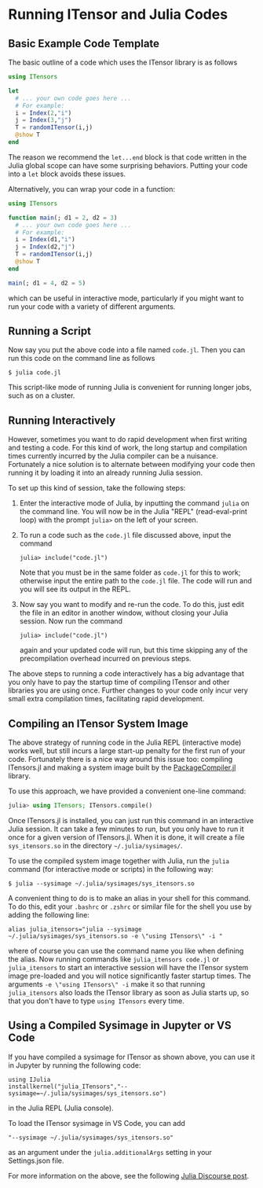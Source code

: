# Running ITensor and Julia Codes

## Basic Example Code Template

The basic outline of a code which uses the ITensor library is as follows

```julia
using ITensors

let
  # ... your own code goes here ...
  # For example:
  i = Index(2,"i")
  j = Index(3,"j")
  T = randomITensor(i,j)
  @show T
end
```

The reason we recommend the `let...end` block is that code written
in the Julia global scope can have some surprising behaviors.
Putting your code into a `let` block avoids these issues.

Alternatively, you can wrap your code in a function:
```julia
using ITensors

function main(; d1 = 2, d2 = 3)
  # ... your own code goes here ...
  # For example:
  i = Index(d1,"i")
  j = Index(d2,"j")
  T = randomITensor(i,j)
  @show T
end

main(; d1 = 4, d2 = 5)
```
which can be useful in interactive mode, particularly if you might want to
run your code with a variety of different arguments.

## Running a Script

Now say you put the above code into a file named `code.jl`. Then you can run
this code on the command line as follows

```
$ julia code.jl
```

This script-like mode of running Julia is convenient for running longer jobs,
such as on a cluster.

## Running Interactively

However, sometimes you want to do rapid development when first writing and 
testing a code. For this kind of work, the long startup and compilation times
currently incurred by the Julia compiler can be a nuisance. Fortunately
a nice solution is to alternate between modifying your code then running it
by loading it into an already running Julia session.

To set up this kind of session, take the following steps:

1. Enter the interactive mode of Julia, by inputting the command `julia` on the command line. You will now be in the Julia "REPL" (read-eval-print loop) with the prompt `julia>` on the left of your screen.

2. To run a code such as the `code.jl` file discussed above, input the command
   ```
   julia> include("code.jl")
   ```
   Note that you must be in the same folder as `code.jl` for this to work; otherwise input the entire path to the `code.jl` file. The code will run and you will see its output in the REPL.

3. Now say you want to modify and re-run the code. To do this, just edit the file in an editor in another window, without closing your Julia session. Now run the command 
   ```
   julia> include("code.jl")
   ```
   again and your updated code will run, but this time skipping any of the precompilation overhead incurred on previous steps.

The above steps to running a code interactively has a big advantage that you only have to pay the startup time of compiling ITensor and other libraries you are using once. Further changes to your code only incur very small extra compilation times, facilitating rapid development.

## Compiling an ITensor System Image

The above strategy of running code in the Julia REPL (interactive mode) works well, but still incurs a large start-up penalty for the first run of your code. Fortunately there is a nice way around this issue too: compiling ITensors.jl and making a system image built by the [PackageCompiler.jl](https://github.com/JuliaLang/PackageCompiler.jl) library.

To use this approach, we have provided a convenient one-line command:

```julia
julia> using ITensors; ITensors.compile()
```

Once ITensors.jl is installed, you can just run this command in an interactive Julia session. It can take a few minutes to run, but you only have to run it once for a given version of ITensors.jl. When it is done, it will create a file `sys_itensors.so` in the directory `~/.julia/sysimages/`.

To use the compiled system image together with Julia, run the `julia` command (for interactive mode or scripts) in the following way:

```
$ julia --sysimage ~/.julia/sysimages/sys_itensors.so
```

A convenient thing to do is to make an alias in your shell for this command. To do this, edit your `.bashrc` or `.zshrc` or similar file for the shell you use by adding the following line:

```
alias julia_itensors="julia --sysimage ~/.julia/sysimages/sys_itensors.so -e \"using ITensors\" -i "
```

where of course you can use the command name you like when defining the alias. Now running commands like `julia_itensors code.jl` or `julia_itensors` to start an interactive session will have the ITensor system image pre-loaded and you will notice significantly faster startup times. The arguments `-e \"using ITensors\" -i` make it so that running `julia_itensors` also loads the ITensor library as soon as Julia starts up, so that you don't have to type `using ITensors` every time.

## Using a Compiled Sysimage in Jupyter or VS Code

If you have compiled a sysimage for ITensor as shown above, you can use it in Jupyter by running the following code:
```
using IJulia
installkernel("julia_ITensors","--sysimage=~/.julia/sysimages/sys_itensors.so")
```
in the Julia REPL (Julia console).


To load the ITensor sysimage in VS Code, you can add 
```
"--sysimage ~/.julia/sysimages/sys_itensors.so"
```
as an argument under the `julia.additionalArgs` setting in your Settings.json file.

For more information on the above, see the following [Julia Discourse post](https://discourse.julialang.org/t/using-an-itensors-sysimage-when-starting-the-julia-repl-in-vs-code/98625/4).


